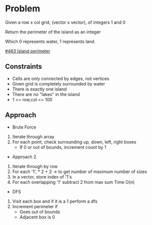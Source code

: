 
# Problem
Given a row x col grid, (vector x vector), of integers 1 and 0

Return the perimeter of the island as an integer

Which 0 represents water, 1 represents land.

[\#463 Island perimeter](https://leetcode.com/problems/island-perimeter/description/?envType=daily-question&envId=2024-04-18)

## Constraints
- Cells are only connected by edges, not vertices
- Given grid is completely surrounded by water
- There is exactly one island
- There are no "lakes" in the island
- 1 <= row,col <= 100

## Approach
- Brute Force
1. Iterate through array
2. For each point, check surrounding up, down, left, right boxes
    - If 0 or out of bounds, increment count by 1

- Approach 2
1. Iterate through by row
2. For each '1', * 2 + 2 -> to get number of maximum number of sizes
3. In a vector, store index of '1's
4. For each overlapping '1' subtract 2 from max sum
Time O(n)

- DFS
1. Visit each box and if it is a 1 perform a dfs
2. Increment perimeter if 
    - Goes out of bounds
    - Adjacent box is 0
